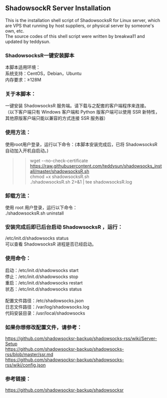 ## ShadowsockR Server Installation
This is the installation shell script of ShadowsocksR for Linux server, which are VPS that running by host suppliers, or physical server by someone's own, etc. <br>
The source codes of this shell script were written by breakwa11 and updated by teddysun.

### ShadowsocksR一键安装脚本
本脚本适用环境：<br>
系统支持：CentOS，Debian，Ubuntu <br>
内存要求：≥128M

### 关于本脚本：
一键安装 ShadowsocksR 服务端。请下载与之配套的客户端程序来连接。<br>
（以下客户端只有 Windows 客户端和 Python 版客户端可以使用 SSR 新特性，其他原版客户端只能以兼容的方式连接 SSR 服务器）

### 使用方法：
使用root用户登录，运行以下命令：(本脚本安装完成后，已将 ShadowsocksR 自动加入开机自启动。)
<br>
>>wget --no-check-certificate https://raw.githubusercontent.com/teddysun/shadowsocks_install/master/shadowsocksR.sh <br>
>>chmod +x shadowsocksR.sh <br>
>>./shadowsocksR.sh 2>&1 | tee shadowsocksR.log

### 卸载方法：
使用 root 用户登录，运行以下命令：<br>
./shadowsocksR.sh uninstall

### 安装完成后即已后台启动 ShadowsocksR ，运行：
/etc/init.d/shadowsocks status <br>
可以查看 ShadowsocksR 进程是否已经启动。

### 使用命令：
启动：/etc/init.d/shadowsocks start <br>
停止：/etc/init.d/shadowsocks stop <br>
重启：/etc/init.d/shadowsocks restart <br>
状态：/etc/init.d/shadowsocks status <br><br>
配置文件路径：/etc/shadowsocks.json <br>
日志文件路径：/var/log/shadowsocks.log <br>
代码安装目录：/usr/local/shadowsocks

### 如果你想修改配置文件，请参考：
https://github.com/shadowsocksr-backup/shadowsocks-rss/wiki/Server-Setup <br>
https://github.com/shadowsocksr-backup/shadowsocks-rss/blob/master/ssr.md <br>
https://github.com/shadowsocksr-backup/shadowsocks-rss/wiki/config.json

### 参考链接：
https://github.com/shadowsocksr-backup/shadowsocksr

